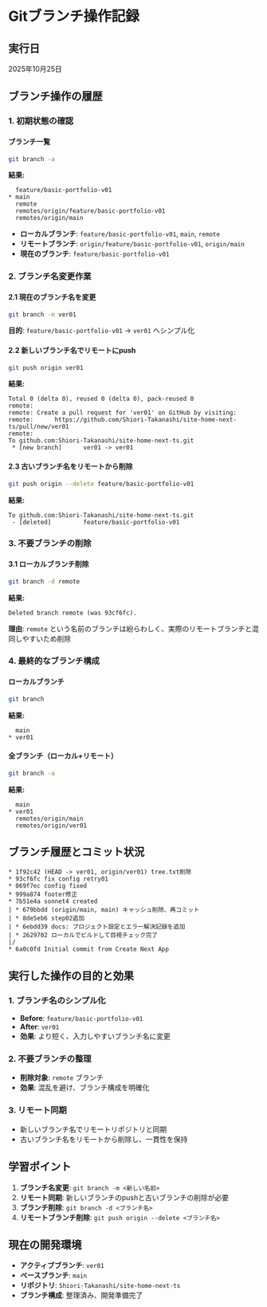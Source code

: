 # Gitブランチ操作記録

## 実行日
2025年10月25日

## ブランチ操作の履歴

### 1. 初期状態の確認

#### ブランチ一覧
```bash
git branch -a
```
**結果:**
```
  feature/basic-portfolio-v01
* main
  remote
  remotes/origin/feature/basic-portfolio-v01
  remotes/origin/main
```

- **ローカルブランチ**: `feature/basic-portfolio-v01`, `main`, `remote`
- **リモートブランチ**: `origin/feature/basic-portfolio-v01`, `origin/main`
- **現在のブランチ**: `feature/basic-portfolio-v01`

### 2. ブランチ名変更作業

#### 2.1 現在のブランチ名を変更
```bash
git branch -m ver01
```

**目的**: `feature/basic-portfolio-v01` → `ver01` へシンプル化

#### 2.2 新しいブランチ名でリモートにpush
```bash
git push origin ver01
```

**結果:**
```
Total 0 (delta 0), reused 0 (delta 0), pack-reused 0
remote:
remote: Create a pull request for 'ver01' on GitHub by visiting:
remote:      https://github.com/Shiori-Takanashi/site-home-next-ts/pull/new/ver01
remote:
To github.com:Shiori-Takanashi/site-home-next-ts.git
 * [new branch]      ver01 -> ver01
```

#### 2.3 古いブランチ名をリモートから削除
```bash
git push origin --delete feature/basic-portfolio-v01
```

**結果:**
```
To github.com:Shiori-Takanashi/site-home-next-ts.git
 - [deleted]         feature/basic-portfolio-v01
```

### 3. 不要ブランチの削除

#### 3.1 ローカルブランチ削除
```bash
git branch -d remote
```

**結果:**
```
Deleted branch remote (was 93cf6fc).
```

**理由**: `remote` という名前のブランチは紛らわしく、実際のリモートブランチと混同しやすいため削除

### 4. 最終的なブランチ構成

#### ローカルブランチ
```bash
git branch
```
**結果:**
```
  main
* ver01
```

#### 全ブランチ（ローカル+リモート）
```bash
git branch -a
```
**結果:**
```
  main
* ver01
  remotes/origin/main
  remotes/origin/ver01
```

## ブランチ履歴とコミット状況

```
* 1f92c42 (HEAD -> ver01, origin/ver01) tree.txt削除
* 93cf6fc fix config retry01
* 069f7ec config fixed
* 999a874 footer修正
* 7b51e4a sonnet4 created
| * 679bbdd (origin/main, main) キャッシュ削除、再コミット
| * 8de5eb6 step02追加
| * 6ebdd39 docs: プロジェクト設定とエラー解決記録を追加
| * 2629702 ローカルでビルドして目視チェック完了
|/
* 6a0c0fd Initial commit from Create Next App
```

## 実行した操作の目的と効果

### 1. ブランチ名のシンプル化
- **Before**: `feature/basic-portfolio-v01`
- **After**: `ver01`
- **効果**: より短く、入力しやすいブランチ名に変更

### 2. 不要ブランチの整理
- **削除対象**: `remote` ブランチ
- **効果**: 混乱を避け、ブランチ構成を明確化

### 3. リモート同期
- 新しいブランチ名でリモートリポジトリと同期
- 古いブランチ名をリモートから削除し、一貫性を保持

## 学習ポイント

1. **ブランチ名変更**: `git branch -m <新しい名前>`
2. **リモート同期**: 新しいブランチのpushと古いブランチの削除が必要
3. **ブランチ削除**: `git branch -d <ブランチ名>`
4. **リモートブランチ削除**: `git push origin --delete <ブランチ名>`

## 現在の開発環境

- **アクティブブランチ**: `ver01`
- **ベースブランチ**: `main`
- **リポジトリ**: `Shiori-Takanashi/site-home-next-ts`
- **ブランチ構成**: 整理済み、開発準備完了
